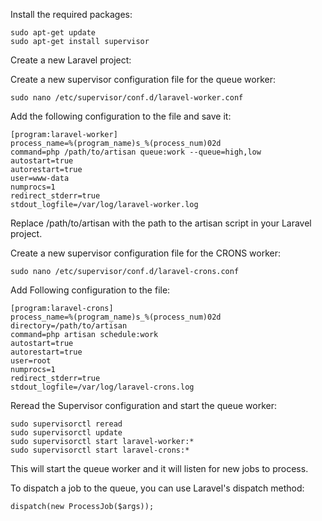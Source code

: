 Install the required packages:

```
sudo apt-get update
sudo apt-get install supervisor
```
Create a new Laravel project:

Create a new supervisor configuration file for the queue worker:

```
sudo nano /etc/supervisor/conf.d/laravel-worker.conf
```
Add the following configuration to the file and save it:

```
[program:laravel-worker]
process_name=%(program_name)s_%(process_num)02d
command=php /path/to/artisan queue:work --queue=high,low
autostart=true
autorestart=true
user=www-data
numprocs=1
redirect_stderr=true
stdout_logfile=/var/log/laravel-worker.log
```
Replace /path/to/artisan with the path to the artisan script in your Laravel project.

Create a new supervisor configuration file for the CRONS worker:

```
sudo nano /etc/supervisor/conf.d/laravel-crons.conf
```

Add Following configuration to the file:

```
[program:laravel-crons]
process_name=%(program_name)s_%(process_num)02d
directory=/path/to/artisan
command=php artisan schedule:work
autostart=true
autorestart=true
user=root
numprocs=1
redirect_stderr=true
stdout_logfile=/var/log/laravel-crons.log
```

Reread the Supervisor configuration and start the queue worker:

```
sudo supervisorctl reread
sudo supervisorctl update
sudo supervisorctl start laravel-worker:*
sudo supervisorctl start laravel-crons:*
```
This will start the queue worker and it will listen for new jobs to process.

To dispatch a job to the queue, you can use Laravel's dispatch method:

```
dispatch(new ProcessJob($args));
```
